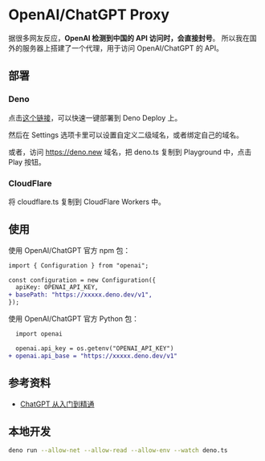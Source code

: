 # OpenAI/ChatGPT Proxy

据很多网友反应，**OpenAI 检测到中国的 API 访问时，会直接封号**。
所以我在国外的服务器上搭建了一个代理，用于访问 OpenAI/ChatGPT 的 API。

## 部署

### Deno

点击[这个链接][1]，可以快速一键部署到 Deno Deploy 上。

然后在 Settings 选项卡里可以设置自定义二级域名，或者绑定自己的域名。

或者，访问 https://deno.new 域名，把 deno.ts 复制到 Playground 中，点击 Play
按钮。

### CloudFlare

将 cloudflare.ts 复制到 CloudFlare Workers 中。

## 使用

使用 OpenAI/ChatGPT 官方 npm 包：

```diff
import { Configuration } from "openai";

const configuration = new Configuration({
  apiKey: OPENAI_API_KEY,
+ basePath: "https://xxxxx.deno.dev/v1",
});
```

使用 OpenAI/ChatGPT 官方 Python 包：

```diff
  import openai

  openai.api_key = os.getenv("OPENAI_API_KEY")
+ openai.api_base = "https://xxxxx.deno.dev/v1"
```

## 参考资料

- [ChatGPT 从入门到精通](https://github.com/justjavac/chatgpt)

## 本地开发

```bash
deno run --allow-net --allow-read --allow-env --watch deno.ts
```

[1]: https://dash.deno.com/new?url=https://raw.githubusercontent.com/justjavac/openai-proxy/main/deno.ts
